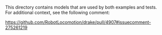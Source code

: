 This directory contains models that are used by both examples and tests. For
additional context, see the following comment:

https://github.com/RobotLocomotion/drake/pull/4907#issuecomment-275261219
